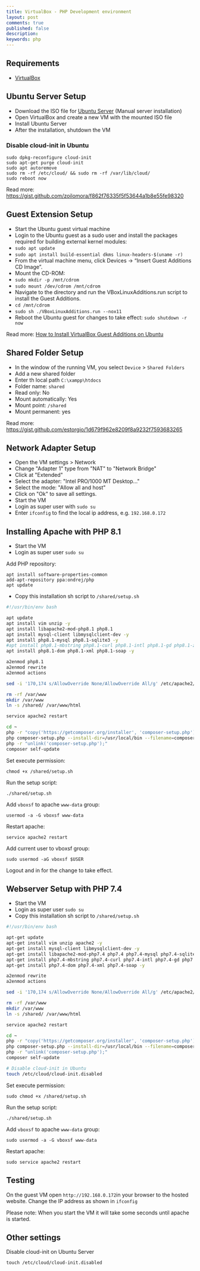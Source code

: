 ```yaml
---
title: VirtualBox - PHP Development environment
layout: post
comments: true
published: false
description:
keywords: php
---
```


## Requirements

* [VirtualBox](https://www.virtualbox.org/wiki/Downloads)

## Ubuntu Server Setup

* Download the ISO file for [Ubuntu Server](https://ubuntu.com/download/server) (Manual server installation)
* Open VirtualBox and create a new VM with the mounted ISO file
* Install Ubuntu Server
* After the installation, shutdown the VM

### Disable cloud-init in Ubuntu

```
sudo dpkg-reconfigure cloud-init
sudo apt-get purge cloud-init
sudo apt autoremove
sudo rm -rf /etc/cloud/ && sudo rm -rf /var/lib/cloud/
sudo reboot now
```

Read more: <https://gist.github.com/zoilomora/f862f76335f5f53644a1b8e55fe98320>

## Guest Extension Setup

* Start the Ubuntu guest virtual machine
* Login to the Ubuntu guest as a sudo user and install the packages required for building external kernel modules:
* `sudo apt update`
* `sudo apt install build-essential dkms linux-headers-$(uname -r)`
* From the virtual machine menu, click Devices -> “Insert Guest Additions CD Image”.
* Mount the CD-ROM:  
* `sudo mkdir -p /mnt/cdrom`
* `sudo mount /dev/cdrom /mnt/cdrom`
* Navigate to the directory and run the VBoxLinuxAdditions.run script to install the Guest Additions.
* `cd /mnt/cdrom`
* `sudo sh ./VBoxLinuxAdditions.run --nox11`
* Reboot the Ubuntu guest for changes to take effect:
`sudo shutdown -r now`

Read more: [How to Install VirtualBox Guest Additions on Ubuntu](https://linuxize.com/post/how-to-install-virtualbox-guest-additions-in-ubuntu/)

## Shared Folder Setup

* In the window of the running VM, you select `Device` > `Shared Folders`
* Add a new shared folder  
* Enter th local path `C:\xampp\htdocs`
* Folder name: `shared`
* Read only: No  
* Mount automatically: Yes
* Mount point: `/shared`
* Mount permanent: yes

Read more: <https://gist.github.com/estorgio/1d679f962e8209f8a9232f7593683265>

## Network Adapter Setup

* Open the VM settings > Network
* Change "Adapter 1" type from "NAT" to "Network Bridge"
* Click at "Extended"
* Select the adapter: "Intel PRO/1000 MT Desktop..."
* Select the mode: "Allow all and host"
* Click on "Ok" to save all settings.
* Start the VM
* Login as super user with `sudo su`
* Enter `ifconfig` to find the local ip address, e.g. `192.168.0.172`

## Installing Apache with PHP 8.1

* Start the VM
* Login as super user `sudo su`

Add PHP repository:

```
apt install software-properties-common
add-apt-repository ppa:ondrej/php
apt update
```

* Copy this installation sh script to `/shared/setup.sh`

```sh
#!/usr/bin/env bash

apt update
apt install vim unzip -y
apt install libapache2-mod-php8.1 php8.1
apt install mysql-client libmysqlclient-dev -y
apt install php8.1-mysql php8.1-sqlite3 -y
#apt install php8.1-mbstring php8.1-curl php8.1-intl php8.1-gd php8.1-zip php8.1-bz2 -y
apt install php8.1-dom php8.1-xml php8.1-soap -y

a2enmod php8.1
a2enmod rewrite
a2enmod actions

sed -i '170,174 s/AllowOverride None/AllowOverride All/g' /etc/apache2/apache2.conf

rm -rf /var/www
mkdir /var/www
ln -s /shared/ /var/www/html

service apache2 restart

cd ~
php -r "copy('https://getcomposer.org/installer', 'composer-setup.php');"
php composer-setup.php --install-dir=/usr/local/bin --filename=composer
php -r "unlink('composer-setup.php');"
composer self-update
```

Set execute permission:

```
chmod +x /shared/setup.sh
```

Run the setup script:

```
./shared/setup.sh
```

Add `vboxsf` to apache `www-data` group:

```
usermod -a -G vboxsf www-data
```

Restart apache:

```
service apache2 restart
```

Add current user to vboxsf group:

```
sudo usermod -aG vboxsf $USER
```

Logout and in for the change to take effect.

## Webserver Setup with PHP 7.4

* Start the VM
* Login as super user `sudo su`
* Copy this installation sh script to `/shared/setup.sh`

```sh
#!/usr/bin/env bash

apt-get update
apt-get install vim unzip apache2 -y
apt-get install mysql-client libmysqlclient-dev -y
apt-get install libapache2-mod-php7.4 php7.4 php7.4-mysql php7.4-sqlite -y
apt-get install php7.4-mbstring php7.4-curl php7.4-intl php7.4-gd php7.4-zip php7.4-bz2 -y
apt-get install php7.4-dom php7.4-xml php7.4-soap -y

a2enmod rewrite
a2enmod actions

sed -i '170,174 s/AllowOverride None/AllowOverride All/g' /etc/apache2/apache2.conf

rm -rf /var/www
mkdir /var/www
ln -s /shared/ /var/www/html

service apache2 restart

cd ~
php -r "copy('https://getcomposer.org/installer', 'composer-setup.php');"
php composer-setup.php --install-dir=/usr/local/bin --filename=composer
php -r "unlink('composer-setup.php');"
composer self-update

# Disable cloud-init in Ubuntu
touch /etc/cloud/cloud-init.disabled
```

Set execute permission:

```
sudo chmod +x /shared/setup.sh
```

Run the setup script:

```
./shared/setup.sh
```

Add `vboxsf` to apache `www-data` group:

```
sudo usermod -a -G vboxsf www-data
```

Restart apache:

```
sudo service apache2 restart
```

## Testing

On the guest VM open `http://192.168.0.172`in your browser to the hosted website.
Change the IP address as shown in `ifconfig`

Please note: When you start the VM it will take some seconds until
apache is started. 

## Other settings

Disable cloud-init on Ubuntu Server

```
touch /etc/cloud/cloud-init.disabled
```
